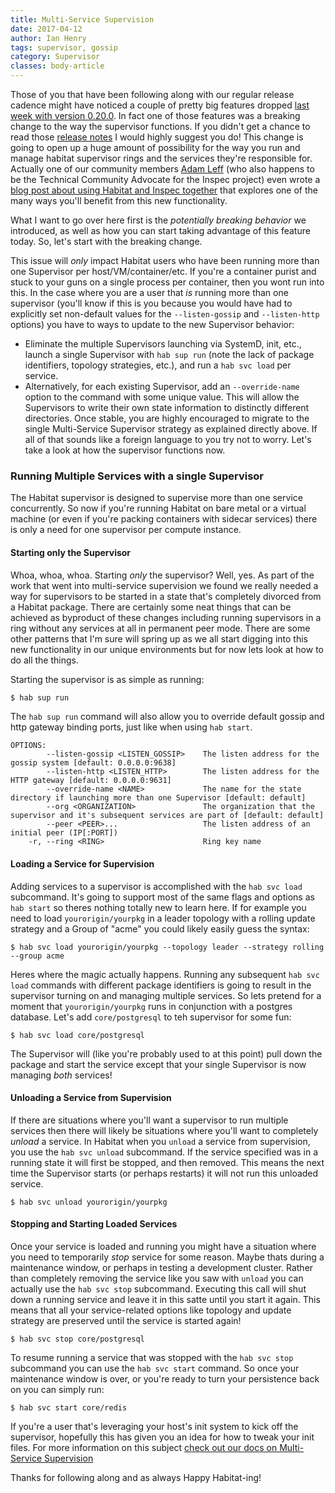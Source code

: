 ```yaml
---
title: Multi-Service Supervision
date: 2017-04-12
author: Ian Henry
tags: supervisor, gossip
category: Supervisor
classes: body-article
---
```


Those of you that have been following along with our regular release cadence might have noticed a couple of pretty big features dropped [last week with version 0.20.0](https://forums.habitat.sh/t/habitat-0-20-0-released/317). In fact one of those features was a breaking change to the way the supervisor functions. If you didn't get a chance to read those [release notes](https://forums.habitat.sh/t/habitat-0-20-0-released/317) I would highly suggest you do! This change is going to open up a huge amount of possibility for the way you run and manage habitat supervisor rings and the services they're responsible for. Actually one of our community members [Adam Leff](https://github.com/adamleff) (who also happens to be the Technical Community Advocate for the Inspec project) even wrote a [blog post about using Habitat and Inspec together](https://blog.chef.io/2017/03/30/inspec-habitat-and-continuous-compliance/) that explores one of the many ways you'll benefit from this new functionality.

What I want to go over here first is the *potentially breaking behavior* we introduced, as well as how you can start taking advantage of this feature today. So, let's start with the breaking change.

This issue will *only* impact Habitat users who have been running more than one Supervisor per host/VM/container/etc. If you're a container purist and stuck to your guns on a single process per container, then you wont run into this. In the case where you are a user that *is* running more than one supervisor (you'll know if this is you because you would have had to explicitly set non-default values for the `--listen-gossip` and `--listen-http` options) you have to ways to update to the new Supervisor behavior:
  * Eliminate the multiple Supervisors launching via SystemD, init, etc., launch a single Supervisor with `hab sup run` (note the lack of package identifiers, topology strategies, etc.), and run a `hab svc load` per service.
  * Alternatively, for each existing Supervisor, add an `--override-name` option to the command with some unique value. This will allow the Supervisors to write their own state information to distinctly different directories. Once stable, you are highly encouraged to migrate to the single Multi-Service Supervisor strategy as explained directly above.
If all of that sounds like a foreign language to you try not to worry. Let's take a look at how the supervisor functions now.

### Running Multiple Services with a single Supervisor
The Habitat supervisor is designed to supervise more than one service concurrently. So now if you're running Habitat on bare metal or a virtual machine (or even if you're packing containers with sidecar services) there is only a need for one supervisor per compute instance.

#### Starting only the Supervisor
Whoa, whoa, whoa. Starting _only_ the supervisor? Well, yes. As part of the work that went into multi-service supervision we found we really needed a way for supervisors to be started in a state that's completely divorced from a Habitat package. There are certainly some neat things that can be achieved as byproduct of these changes including running supervisors in a ring without any services at all in permanent peer mode. There are some other patterns that I'm sure will spring up as we all start digging into this new functionality in our unique environments but for now lets look at how to do all the things.

Starting the supervisor is as simple as running:

~~~sh
$ hab sup run
~~~

The `hab sup run` command will also allow you to override default gossip and http gateway binding ports, just like when using `hab start`.

~~~
OPTIONS:
        --listen-gossip <LISTEN_GOSSIP>    The listen address for the gossip system [default: 0.0.0.0:9638]
        --listen-http <LISTEN_HTTP>        The listen address for the HTTP gateway [default: 0.0.0.0:9631]
        --override-name <NAME>             The name for the state directory if launching more than one Supervisor [default: default]
        --org <ORGANIZATION>               The organization that the supervisor and it's subsequent services are part of [default: default]
        --peer <PEER>...                   The listen address of an initial peer (IP[:PORT])
    -r, --ring <RING>                      Ring key name
~~~

#### Loading a Service for Supervision

Adding services to a supervisor is accomplished with the `hab svc load` subcommand. It's going to support most of the same flags and options as `hab start` so theres nothing totally new to learn here. If for example you need to load `yourorigin/yourpkg` in a leader topology with a rolling update strategy and a Group of "acme" you could likely easily guess the syntax:

~~~
$ hab svc load yourorigin/yourpkg --topology leader --strategy rolling --group acme
~~~
Heres where the magic actually happens. Running any subsequent `hab svc load` commands with different package identifiers  is going to result in the supervisor turning on and managing multiple services. So lets pretend for a moment that `yourorigin/yourpkg` runs in conjunction with a postgres database. Let's add `core/postgresql` to teh supervisor for some fun:

~~~
$ hab svc load core/postgresql
~~~
The Supervisor will (like you're probably used to at this point) pull down the package and start the service except that your single Supervisor is now managing *both* services!

#### Unloading a Service from Supervision
If there are situations where you'll want a supervisor to run multiple services then there will likely be situations where you'll want to completely _unload_ a service. In Habitat when you `unload` a service from supervision, you use the `hab svc unload` subcommand. If the service specified was in a running state it will first be stopped, and then removed. This means the next time the Supervisor starts (or perhaps restarts) it will not run this unloaded service.

~~~
$ hab svc unload yourorigin/yourpkg
~~~

#### Stopping and Starting Loaded Services
Once your service is loaded and running you might have a situation where you need to temporarily *stop*  service for some reason. Maybe thats during a maintenance window, or perhaps in testing a development cluster. Rather than completely removing the service like you saw with `unload` you can actually use the `hab svc stop` subcommand. Executing this call will shut down a running service and leave it in this satte until you start it again. This means that all your service-related options like topology and update strategy are preserved until the service is started again!

~~~
$ hab svc stop core/postgresql
~~~
To resume running a service that was stopped with the `hab svc stop` subcommand you can use the `hab svc start` command. So once your maintenance window is over, or you're ready to turn your persistence back on you can simply run:

~~~
$ hab svc start core/redis
~~~

If you're a user that's leveraging your host's init system to kick off the supervisor, hopefully this has given you an idea for how to tweak your init files. For more information on this subject [check out our docs on Multi-Service Supervision](https://www.habitat.sh/docs/run-packages-multiple-services/)

Thanks for following along and as always Happy Habitat-ing!
